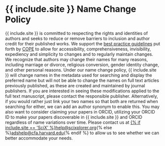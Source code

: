 # {{ include.site }} Name Change Policy

{{ include.site }} is committed to respecting the rights and identities of authors and seeks to reduce or remove barriers to inclusion and author credit for their published works. We support the [best practice guidelines](https://publicationethics.org/news/vision-more-trans-inclusive-publishing-world) put forth by [COPE](https://publicationethics.org/) to allow for accessibility, comprehensiveness, invisibility, expediency and simplicity to changes and to regularly maintain changes.  We recognize that authors may change their names for many reasons, including marriage or divorce, religious conversion, gender identity change, and other personal reasons. Under our name change policy, {{ include.site }} will change names in the metadata used for searching and display the preferred name but will not be able to change the names on full text articles previously published, as these are created and maintained by journal publishers. If you are interested in seeing these modifications applied to the full text manuscript, please contact the responsible publisher. Alternatively, if you would rather just link your two names so that both are returned when searching for either, we can add an author synonym to enable this. You may also want to consider claiming your papers in ORCID, utilizing your ORCID ID to make your papers discoverable in {{ include.site }} and ORCID regardless of name variations over time. Please contact us at <a href="mailto:{% if include.site == 'SciX' %}help@scixplorer.org{% else %}adshelp@cfa.harvard.edu{% endif %}">{% if include.site == 'SciX' %}help@scixplorer.org{% else %}adshelp@cfa.harvard.edu{% endif %}</a> to allow us to see whether we can better accommodate your needs.
